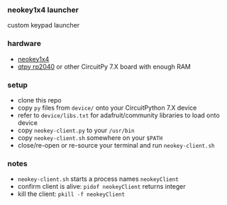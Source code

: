 ### neokey1x4 launcher 
custom keypad launcher

### hardware
- [neokey1x4](https://www.adafruit.com/product/4980)
- [qtpy rp2040](https://www.adafruit.com/product/4900) or other CircuitPy 7.X board with enough RAM


### setup
- clone this repo
- copy `py` files from `device/` onto your CircuitPython 7.X device
- refer to `device/libs.txt` for adafruit/community libraries to load onto device
- copy `neokey-client.py` to your `/usr/bin`
- copy `neokey-client.sh` somewhere on your `$PATH`
- close/re-open or re-source your terminal and run `neokey-client.sh`


### notes
- `neokey-client.sh` starts a process names `neokeyClient`
- confirm client is alive: `pidof neokeyClient` returns integer
- kill the client: `pkill -f neokeyClient`

